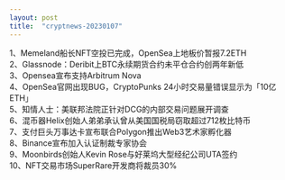 ```yaml
---
layout: post
title:  "cryptnews-20230107"
---
```

1、Memeland船长NFT空投已完成，OpenSea上地板价暂报7.2ETH  
2、Glassnode：Deribit上BTC永续期货合约未平仓合约创两年新低  
3、Opensea宣布支持Arbitrum Nova  
4、OpenSea官网出现BUG，CryptoPunks 24小时交易量错误显示为「10亿ETH」  
5、知情人士：美联邦法院正针对DCG的内部交易问题展开调查  
6、混币器Helix创始人弟弟承认曾从美国国税局窃取超过712枚比特币  
7、支付巨头万事达卡宣布联合Polygon推出Web3艺术家孵化器  
8、Binance宣布加入认证制裁专家协会  
9、Moonbirds创始人Kevin Rose与好莱坞大型经纪公司UTA签约  
10、NFT交易市场SuperRare开发商将裁员30%  
